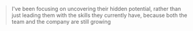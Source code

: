 > I've been focusing on uncovering their hidden potential, rather than just leading them with the skills they currently have, because both the team and the company are still growing

